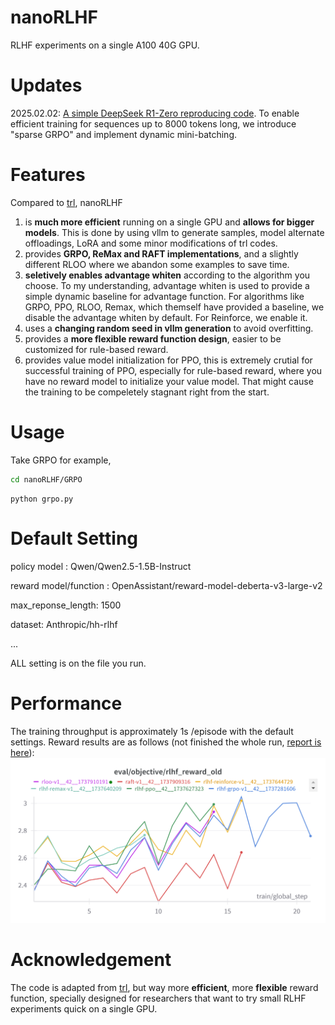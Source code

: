 # nanoRLHF
RLHF experiments on a single A100 40G GPU.
# Updates
2025.02.02: [A simple DeepSeek R1-Zero reproducing code](examples/r1-v0). To enable efficient training for sequences up to 8000 tokens long, we introduce "sparse GRPO" and implement dynamic mini-batching.
# Features
Compared to [trl](https://github.com/huggingface/trl), nanoRLHF

1. is **much more efficient** running on a single GPU and **allows for bigger models**. This is done by using vllm to generate samples, model alternate offloadings, LoRA and some minor modifications of trl codes.
2. provides **GRPO, ReMax and RAFT implementations**, and a slightly different RLOO where we abandon some examples to save time.
3. **seletively enables advantage whiten** according to the algorithm you choose. To my understanding, advantage whiten is used to provide a simple dynamic baseline for advantage function. For algorithms like GRPO, PPO, RLOO, Remax, which themself have provided a baseline, we disable the advantage whiten by default. For Reinforce, we enable it.
4. uses a **changing random seed in vllm generation** to avoid overfitting.
5. provides a **more flexible reward function design**, easier to be customized for rule-based reward.
6. provides value model initialization for PPO, this is extremely crutial for successful training of PPO, especially for rule-based reward, where you have no reward model to initialize your value model. That might cause the training to be compeletely stagnant right from the start.
# Usage
Take GRPO for example, 
```bash
cd nanoRLHF/GRPO
```
```
python grpo.py
```
   
# Default Setting
policy model : Qwen/Qwen2.5-1.5B-Instruct

reward model/function : OpenAssistant/reward-model-deberta-v3-large-v2

max_reponse_length: 1500

dataset: Anthropic/hh-rlhf

...

ALL setting is on the file you run.
# Performance
The training throughput is approximately 1s /episode with the default settings. Reward results are as follows (not finished the whole run, [report is here]( https://wandb.ai/jackfsuia-good/rlhf-grpo?nw=nwuserjackfsuia)):
![performance](docs/perf.png)
# Acknowledgement
The code is adapted from [trl](https://github.com/huggingface/trl), but way more **efficient**, more **flexible** reward function, specially designed for researchers that want to try small RLHF experiments quick on a single GPU.
